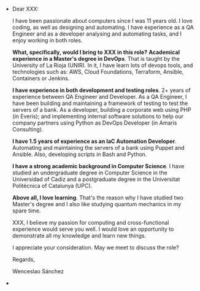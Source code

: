 - Dear XXX:
  
  I have been passionate about computers since I was 11 years old. I love coding, as well as designing and automating. I have experience as a QA Engineer and as a developer analysing and automating tasks, and I enjoy working in both roles.
  
  **What, specifically, would I bring to XXX in this role?**
  **Academical experience in a Master's degree in DevOps**. That is taught by the University of La Rioja (UNIR). In it, I have learn lots of devops tools, and technologies such as: AWS, Cloud Foundations, Terraform, Ansible, Containers or Jenkins.
  
  **I have experience in both development and testing roles**. 2+ years of experience between QA Engineer and Developer. As a QA Engineer, I have been building and maintaining a framework of testing to test the servers of a bank. As a developer, building a corporate web using PHP (in Everis); and implementing internal software solutions to help our company partners using Python as DevOps Developer (in Amaris Consulting).
  
  **I have 1.5 years of experience as an IaC Automation Developer**. Automating and maintaining the servers of a bank using Puppet and Ansible. Also, developing scripts in Bash and Python.
  
  **I have a strong academic background in Computer Science**. I have studied an undergraduate degree in Computer Science in the Universidad of Cadiz and a postgraduate degree in the Universitat Politécnica of Catalunya (UPC).
  
  **Above all, I love learning**.  That's the reason why I have studied two Master's degree and I also like studying quantum mechanics in my spare time.
  
  XXX, I believe my passion for computing and cross-functional experience would serve you well. I would love an opportunity to demonstrate all my knowledge and learn new things.
  
  I appreciate your consideration. May we meet to discuss the role?
  
  Regards,
  
  Wenceslao Sánchez
-